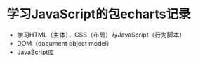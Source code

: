 # 学习JavaScript的包echarts记录
* 学习HTML（主体），CSS（布局）与JavaScript（行为脚本）
* DOM（document object model）
* JavaScript库